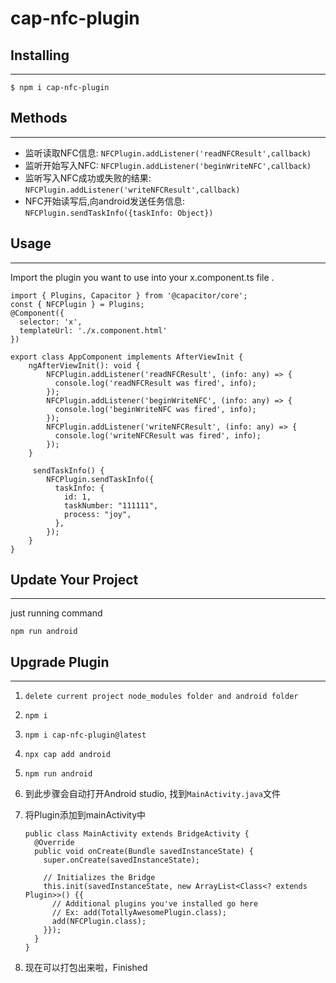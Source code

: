 # cap-nfc-plugin
## Installing
---

    $ npm i cap-nfc-plugin
    
## Methods
---
* 监听读取NFC信息: `NFCPlugin.addListener('readNFCResult',callback)`
* 监听开始写入NFC: `NFCPlugin.addListener('beginWriteNFC',callback)`
* 监听写入NFC成功或失败的结果: `NFCPlugin.addListener('writeNFCResult',callback)`
* NFC开始读写后,向android发送任务信息: `NFCPlugin.sendTaskInfo({taskInfo: Object})`
    
## Usage
---
Import the plugin you want to use into your x.component.ts file .

    import { Plugins, Capacitor } from '@capacitor/core';
    const { NFCPlugin } = Plugins;
    @Component({
      selector: 'x',
      templateUrl: './x.component.html'
    })
    
    export class AppComponent implements AfterViewInit { 
        ngAfterViewInit(): void {
            NFCPlugin.addListener('readNFCResult', (info: any) => {
              console.log('readNFCResult was fired', info);
            });
            NFCPlugin.addListener('beginWriteNFC', (info: any) => {
              console.log('beginWriteNFC was fired', info);
            });
            NFCPlugin.addListener('writeNFCResult', (info: any) => {
              console.log('writeNFCResult was fired', info);
            });
        }
        
         sendTaskInfo() {
            NFCPlugin.sendTaskInfo({
              taskInfo: {
                id: 1,
                taskNumber: "111111",
                process: "joy",
              },
            });
        }
    }
    
## Update Your Project
---
just running command 

    npm run android
    
##  Upgrade Plugin
---
1. `delete current project node_modules folder and android folder`  
2. `npm i`
3. `npm i cap-nfc-plugin@latest`
4. `npx cap add android`
5. `npm run android`
6.  到此步骤会自动打开Android studio, 找到`MainActivity.java`文件
7.  将Plugin添加到mainActivity中
  
        public class MainActivity extends BridgeActivity {
          @Override
          public void onCreate(Bundle savedInstanceState) {
            super.onCreate(savedInstanceState);
        
            // Initializes the Bridge
            this.init(savedInstanceState, new ArrayList<Class<? extends Plugin>>() {{
              // Additional plugins you've installed go here
              // Ex: add(TotallyAwesomePlugin.class);
              add(NFCPlugin.class);
            }});
          }
        }
8. 现在可以打包出来啦，Finished



